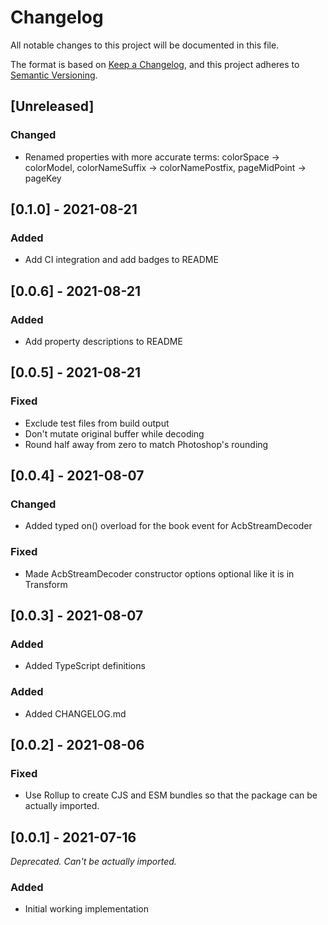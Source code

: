 # Changelog

All notable changes to this project will be documented in this file.

The format is based on [Keep a Changelog](https://keepachangelog.com/en/1.0.0/),
and this project adheres to [Semantic Versioning](https://semver.org/spec/v2.0.0.html).

## [Unreleased]

### Changed

- Renamed properties with more accurate terms: colorSpace -> colorModel,
  colorNameSuffix -> colorNamePostfix, pageMidPoint -> pageKey

## [0.1.0] - 2021-08-21

### Added

- Add CI integration and add badges to README

## [0.0.6] - 2021-08-21

### Added

- Add property descriptions to README

## [0.0.5] - 2021-08-21

### Fixed

- Exclude test files from build output
- Don't mutate original buffer while decoding
- Round half away from zero to match Photoshop's rounding

## [0.0.4] - 2021-08-07

### Changed

- Added typed on() overload for the book event for AcbStreamDecoder

### Fixed

- Made AcbStreamDecoder constructor options optional like it is in Transform

## [0.0.3] - 2021-08-07

### Added

- Added TypeScript definitions

### Added

- Added CHANGELOG.md

## [0.0.2] - 2021-08-06

### Fixed

- Use Rollup to create CJS and ESM bundles so that the package can be actually imported.

## [0.0.1] - 2021-07-16

_Deprecated. Can't be actually imported._

### Added

- Initial working implementation
